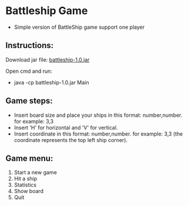 # Battleship Game
- Simple version of BattleShip game support one player

## Instructions:

 Download jar file:
  [battleship-1.0.jar](BattleshipGame/target/battleship-1.0.jar)

 Open cmd and run:
  - java -cp battleship-1.0.jar Main

## Game steps:
 - Insert board size and place your ships in this format: number,number. for example: 3,3
 - Insert 'H' for horizontal and 'V' for vertical.
 - Insert coordinate in this format: number,number. for example: 3,3 (the coordinate represents the top left ship corner).

## Game menu:
 1. Start a new game
 2. Hit a ship 
 3. Statistics
 4. Show board
 5. Quit
 
